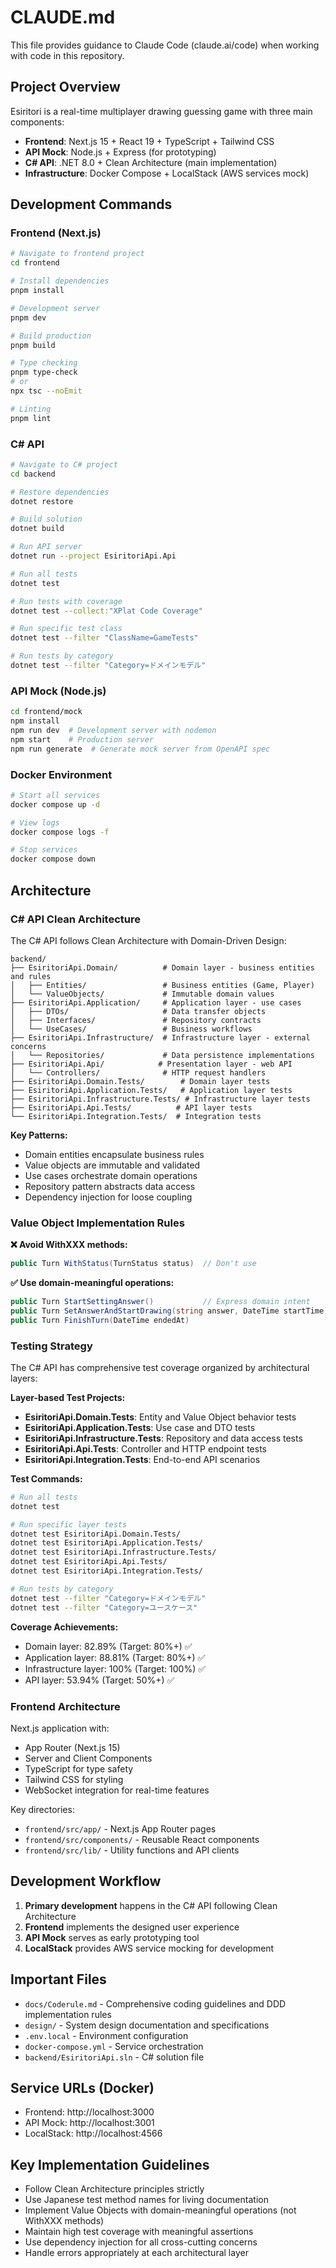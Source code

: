 # CLAUDE.md

This file provides guidance to Claude Code (claude.ai/code) when working with code in this repository.

## Project Overview

Esiritori is a real-time multiplayer drawing guessing game with three main components:

- **Frontend**: Next.js 15 + React 19 + TypeScript + Tailwind CSS
- **API Mock**: Node.js + Express (for prototyping)
- **C# API**: .NET 8.0 + Clean Architecture (main implementation)
- **Infrastructure**: Docker Compose + LocalStack (AWS services mock)

## Development Commands

### Frontend (Next.js)
```bash
# Navigate to frontend project
cd frontend

# Install dependencies
pnpm install

# Development server
pnpm dev

# Build production
pnpm build

# Type checking
pnpm type-check
# or
npx tsc --noEmit

# Linting
pnpm lint
```

### C# API
```bash
# Navigate to C# project
cd backend

# Restore dependencies
dotnet restore

# Build solution
dotnet build

# Run API server
dotnet run --project EsiritoriApi.Api

# Run all tests
dotnet test

# Run tests with coverage
dotnet test --collect:"XPlat Code Coverage"

# Run specific test class
dotnet test --filter "ClassName=GameTests"

# Run tests by category
dotnet test --filter "Category=ドメインモデル"
```

### API Mock (Node.js)
```bash
cd frontend/mock
npm install
npm run dev  # Development server with nodemon
npm start    # Production server
npm run generate  # Generate mock server from OpenAPI spec
```

### Docker Environment
```bash
# Start all services
docker compose up -d

# View logs
docker compose logs -f

# Stop services
docker compose down
```

## Architecture

### C# API Clean Architecture
The C# API follows Clean Architecture with Domain-Driven Design:

```
backend/
├── EsiritoriApi.Domain/          # Domain layer - business entities and rules
│   ├── Entities/                 # Business entities (Game, Player)
│   └── ValueObjects/             # Immutable domain values
├── EsiritoriApi.Application/     # Application layer - use cases
│   ├── DTOs/                     # Data transfer objects
│   ├── Interfaces/               # Repository contracts
│   └── UseCases/                 # Business workflows
├── EsiritoriApi.Infrastructure/  # Infrastructure layer - external concerns
│   └── Repositories/             # Data persistence implementations
├── EsiritoriApi.Api/            # Presentation layer - web API
│   └── Controllers/              # HTTP request handlers
├── EsiritoriApi.Domain.Tests/        # Domain layer tests
├── EsiritoriApi.Application.Tests/   # Application layer tests
├── EsiritoriApi.Infrastructure.Tests/ # Infrastructure layer tests
├── EsiritoriApi.Api.Tests/          # API layer tests
└── EsiritoriApi.Integration.Tests/  # Integration tests
```

**Key Patterns:**
- Domain entities encapsulate business rules
- Value objects are immutable and validated
- Use cases orchestrate domain operations
- Repository pattern abstracts data access
- Dependency injection for loose coupling

### Value Object Implementation Rules

**❌ Avoid WithXXX methods:**
```csharp
public Turn WithStatus(TurnStatus status)  // Don't use
```

**✅ Use domain-meaningful operations:**
```csharp
public Turn StartSettingAnswer()           // Express domain intent
public Turn SetAnswerAndStartDrawing(string answer, DateTime startTime)
public Turn FinishTurn(DateTime endedAt)
```

### Testing Strategy

The C# API has comprehensive test coverage organized by architectural layers:

**Layer-based Test Projects:**
- **EsiritoriApi.Domain.Tests**: Entity and Value Object behavior tests
- **EsiritoriApi.Application.Tests**: Use case and DTO tests
- **EsiritoriApi.Infrastructure.Tests**: Repository and data access tests
- **EsiritoriApi.Api.Tests**: Controller and HTTP endpoint tests
- **EsiritoriApi.Integration.Tests**: End-to-end API scenarios

**Test Commands:**
```bash
# Run all tests
dotnet test

# Run specific layer tests
dotnet test EsiritoriApi.Domain.Tests/
dotnet test EsiritoriApi.Application.Tests/
dotnet test EsiritoriApi.Infrastructure.Tests/
dotnet test EsiritoriApi.Api.Tests/
dotnet test EsiritoriApi.Integration.Tests/

# Run tests by category
dotnet test --filter "Category=ドメインモデル"
dotnet test --filter "Category=ユースケース"
```

**Coverage Achievements:**
- Domain layer: 82.89% (Target: 80%+) ✅
- Application layer: 88.81% (Target: 80%+) ✅
- Infrastructure layer: 100% (Target: 100%) ✅
- API layer: 53.94% (Target: 50%+) ✅

### Frontend Architecture

Next.js application with:
- App Router (Next.js 15)
- Server and Client Components
- TypeScript for type safety
- Tailwind CSS for styling
- WebSocket integration for real-time features

Key directories:
- `frontend/src/app/` - Next.js App Router pages
- `frontend/src/components/` - Reusable React components
- `frontend/src/lib/` - Utility functions and API clients

## Development Workflow

1. **Primary development** happens in the C# API following Clean Architecture
2. **Frontend** implements the designed user experience
3. **API Mock** serves as early prototyping tool
4. **LocalStack** provides AWS service mocking for development

## Important Files

- `docs/Coderule.md` - Comprehensive coding guidelines and DDD implementation rules
- `design/` - System design documentation and specifications
- `.env.local` - Environment configuration
- `docker-compose.yml` - Service orchestration
- `backend/EsiritoriApi.sln` - C# solution file

## Service URLs (Docker)

- Frontend: http://localhost:3000
- API Mock: http://localhost:3001  
- LocalStack: http://localhost:4566

## Key Implementation Guidelines

- Follow Clean Architecture principles strictly
- Use Japanese test method names for living documentation
- Implement Value Objects with domain-meaningful operations (not WithXXX methods)
- Maintain high test coverage with meaningful assertions
- Use dependency injection for all cross-cutting concerns
- Handle errors appropriately at each architectural layer